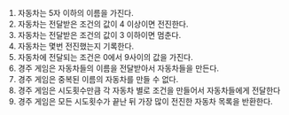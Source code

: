 1. 자동차는 5자 이하의 이름을 가진다.
2. 자동차는 전달받은 조건의 값이 4 이상이면 전진한다.
3. 자동차는 전달받은 조건의 값이 3 이하이면 멈춘다.
4. 자동차는 몇번 전진했는지 기록한다.
5. 자동차에 전달되는 조건은 0에서 9사이의 값을 가진다.
6. 경주 게임은 자동차들의 이름을 전달받아서 자동차들을 만든다.
7. 경주 게임은 중복된 이름의 자동차를 만들 수 없다.
8. 경주 게임은 시도횟수만큼 각 자동차 별로 조건을 만들어서 자동차들에게 전달한다 
9. 경주 게임은 모든 시도횟수가 끝난 뒤 가장 많이 전진한 자동차 목록을 반환한다.
